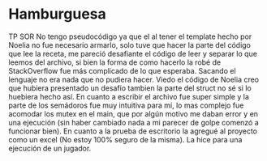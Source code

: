 # Hamburguesa
TP SOR
No tengo pseudocódigo ya que el al tener el template hecho por Noelia no fue necesario armarlo, solo tuve que hacer la parte del código que lee la receta, me pareció desafiante el código de leer y separar lo que leemos del archivo, si bien la forma de como hacerlo la robé de StackOverflow fue más complicado de lo que esperaba. Sacando el lenguaje no era nada que no pudiera hacer.
Viedo el código de Noelia creo que hubiera presentado un desafío tambien la parte del struct no sé si lo huebiera hecho así. En cuanto a escribir el archivo fue super simple y la parte de los semádoros fue muy intuitiva para mí, lo mas complejo fue acomodar los mutex en el main, que por algún motivo me daban error y en una ejecución (sin haber cambiado nada a mi parecer de golpe comenzó a funcionar bien).
En cuanto a la prueba de escritorio la agregué al proyecto como un excel (No estoy 100% seguro de la misma). La hice para una ejecución de un jugador.
